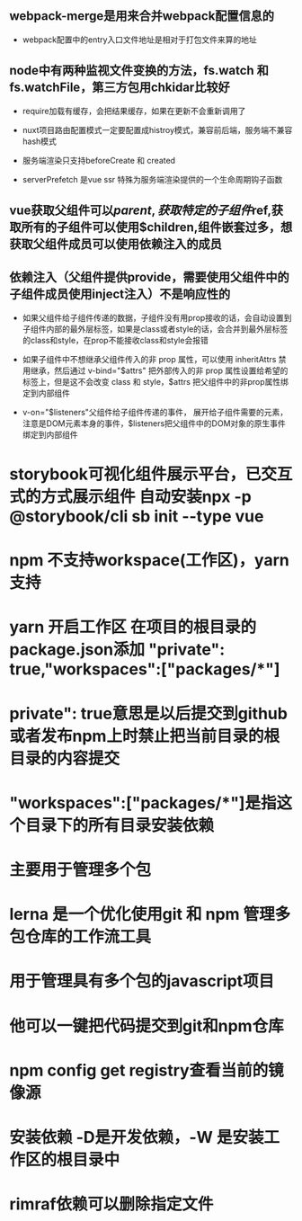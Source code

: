 ## webpack-merge是用来合并webpack配置信息的

* webpack配置中的entry入口文件地址是相对于打包文件来算的地址

## node中有两种监视文件变换的方法，fs.watch 和 fs.watchFile，第三方包用chkidar比较好

* require加载有缓存，会把结果缓存，如果在更新不会重新调用了

* nuxt项目路由配置模式一定要配置成histroy模式，兼容前后端，服务端不兼容hash模式

* 服务端渲染只支持beforeCreate 和 created 

* serverPrefetch 是vue ssr 特殊为服务端渲染提供的一个生命周期钩子函数 

## vue获取父组件可以$parent,获取特定的子组件$ref,获取所有的子组件可以使用$children,组件嵌套过多，想获取父组件成员可以使用依赖注入的成员
## 依赖注入（父组件提供provide，需要使用父组件中的子组件成员使用inject注入）不是响应性的
 
* 如果父组件给子组件传递的数据，子组件没有用prop接收的话，会自动设置到子组件内部的最外层标签，如果是class或者style的话，会合并到最外层标签的class和style，在prop不能接收class和style会报错

* 如果子组件中不想继承父组件传入的非 prop 属性，可以使用 inheritAttrs 禁用继承，然后通过 v-bind="$attrs" 把外部传入的非 prop 属性设置给希望的标签上，但是这不会改变 class 和 style，$attrs 把父组件中的非prop属性绑定到内部组件

* v-on="$listeners"父组件给子组件传递的事件， 展开给子组件需要的元素，注意是DOM元素本身的事件，$listeners把父组件中的DOM对象的原生事件绑定到内部组件 

# storybook可视化组件展示平台，已交互式的方式展示组件 自动安装npx -p @storybook/cli sb init --type vue

# npm 不支持workspace(工作区)，yarn 支持 
# yarn 开启工作区 在项目的根目录的package.json添加  "private": true,"workspaces":["packages/*"]
# private": true意思是以后提交到github或者发布npm上时禁止把当前目录的根目录的内容提交
# "workspaces":["packages/*"]是指这个目录下的所有目录安装依赖
# 主要用于管理多个包

# lerna 是一个优化使用git 和 npm 管理多包仓库的工作流工具
# 用于管理具有多个包的javascript项目
# 他可以一键把代码提交到git和npm仓库

# npm config get registry查看当前的镜像源

# 安装依赖 -D是开发依赖，-W 是安装工作区的根目录中

# rimraf依赖可以删除指定文件